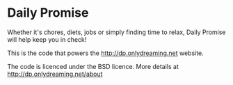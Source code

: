 Daily Promise
=============

Whether it's chores, diets, jobs or simply finding time to relax, Daily Promise will help keep you in check!

This is the code that powers the http://dp.onlydreaming.net website.

The code is licenced under the BSD licence.  More details at http://dp.onlydreaming.net/about